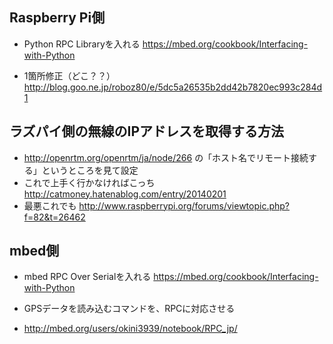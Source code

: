 ## Raspberry Pi側

* Python RPC Libraryを入れる https://mbed.org/cookbook/Interfacing-with-Python

* 1箇所修正（どこ？？） http://blog.goo.ne.jp/roboz80/e/5dc5a26535b2dd42b7820ec993c284d1


## ラズパイ側の無線のIPアドレスを取得する方法

* http://openrtm.org/openrtm/ja/node/266 の「ホスト名でリモート接続する」というところを見て設定
* これで上手く行かなければこっち http://catmoney.hatenablog.com/entry/20140201
* 最悪これでも http://www.raspberrypi.org/forums/viewtopic.php?f=82&t=26462

## mbed側

* mbed RPC Over Serialを入れる https://mbed.org/cookbook/Interfacing-with-Python

* GPSデータを読み込むコマンドを、RPCに対応させる
* http://mbed.org/users/okini3939/notebook/RPC_jp/
